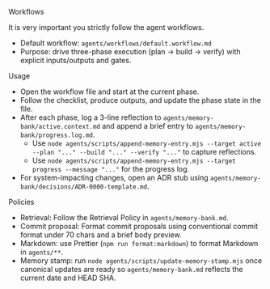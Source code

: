 Workflows

It is very important you strictly follow the agent workflows.

- Default workflow: `agents/workflows/default.workflow.md`
- Purpose: drive three-phase execution (plan → build → verify) with explicit inputs/outputs and gates.

Usage

- Open the workflow file and start at the current phase.
- Follow the checklist, produce outputs, and update the phase state in the file.
- After each phase, log a 3-line reflection to `agents/memory-bank/active.context.md` and append a brief entry to `agents/memory-bank/progress.log.md`.
  - Use `node agents/scripts/append-memory-entry.mjs --target active --plan "..." --build "..." --verify "..."` to capture reflections.
  - Use `node agents/scripts/append-memory-entry.mjs --target progress --message "..."` for the progress log.
- For system-impacting changes, open an ADR stub using `agents/memory-bank/decisions/ADR-0000-template.md`.

Policies

- Retrieval: Follow the Retrieval Policy in `agents/memory-bank.md`.
- Commit proposal: Format commit proposals using conventional commit format under 70 chars and a brief body preview.
- Markdown: use Prettier (`npm run format:markdown`) to format Markdown in `agents/**`.
- Memory stamp: run `node agents/scripts/update-memory-stamp.mjs` once canonical updates are ready so `agents/memory-bank.md` reflects the current date and HEAD SHA.
